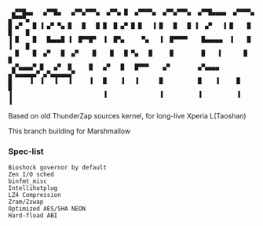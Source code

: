```
 ▄▀▀█▄▄   ▄▀▀█▄   ▄▀▀▄▀▀▀▄  ▄▀▀▄ █  ▄▀▀▀▀▄  ▄▀▀▄▀▀▀▄  ▄▀▀█▄▄▄▄  ▄▀▀▀▀▄    ▄▀▀▀▀▄     
█ ▄▀   █ ▐ ▄▀ ▀▄ █   █   █ █  █ ▄▀ █ █   ▐ █   █   █ ▐  ▄▀   ▐ █    █    █    █      
▐ █    █   █▄▄▄█ ▐  █▀▀█▀  ▐  █▀▄     ▀▄   ▐  █▀▀▀▀    █▄▄▄▄▄  ▐    █    ▐    █      
  █    █  ▄▀   █  ▄▀    █    █   █ ▀▄   █     █        █    ▌      █         █       
 ▄▀▄▄▄▄▀ █   ▄▀  █     █   ▄▀   █   █▀▀▀    ▄▀        ▄▀▄▄▄▄     ▄▀▄▄▄▄▄▄▀ ▄▀▄▄▄▄▄▄▀
█     ▐  ▐   ▐   ▐     ▐   █    ▐   ▐      █          █    ▐     █         █         
▐                          ▐               ▐          ▐          ▐         ▐         

```

Based on old ThunderZap sources kernel, for long-live Xperia L(Taoshan)

This branch building for Marshmallow


### Spec-list

```
Bioshock governor by default
Zen I/O sched
binfmt_misc
Intellihotplug
LZ4 Compression
Zram/Zswap
Optimized AES/SHA NEON
Hard-fload ABI
```
